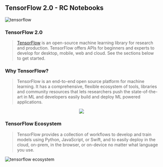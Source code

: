 ## TensorFlow 2.0 - RC Notebooks

![tensorflow](https://miro.medium.com/max/4928/1*-QTg-_71YF0SVshMEaKZ_g.png)
### TensorFlow 2.0
> [TensorFlow](https://www.tensorflow.org/) is an open-source machine learning library for research and production. TensorFlow offers APIs for beginners and experts to develop for desktop, mobile, web and cloud. See the sections below to get started. 

### Why TensorFlow?
> TensorFlow is an end-to-end open source platform for machine learning. It has a comprehensive, flexible ecosystem of tools, libraries and community resources that lets researchers push the state-of-the-art in ML and developers easily build and deploy ML powered applications.

<p align="center">
  <img src="https://opensource.com/sites/default/files/u128651/1tensorflow.png"/>
</p>

### TensorFlow Ecosystem
> TensorFlow provides a collection of workflows to develop and train models using Python, JavaScript, or Swift, and to easily deploy in the cloud, on-prem, in the browser, or on-device no matter what language you use.

![tensorflow ecosystem](https://www.tensorflow.org/site-assets/images/marketing/learn/ecosystem_diagram_body.png)
